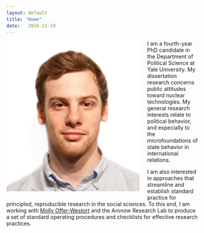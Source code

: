 ```yaml
---
layout: default
title: "Home"
date:   2016-12-19
---
```


<img style="float: left; width: 350px; margin: 0 20px 10px 0" src="/assets/baron_photo.jpg" alt="pic" />

I am a fourth-year PhD candidate in the Department of Political Science at Yale University. My dissertation research concerns public attitudes toward nuclear technologies. My general research interests relate to political behavior, and especially to the microfoundations of state behavior in international relations.

I am also interested in approaches that streamline and establish standard practice for principled, reproducible research in the social sciences. To this end, I am working with [Molly Offer-Westort](https://mollyow.github.io) and the Aronow Research Lab to produce a set of standard operating procedures and checklists for effective research practices.
